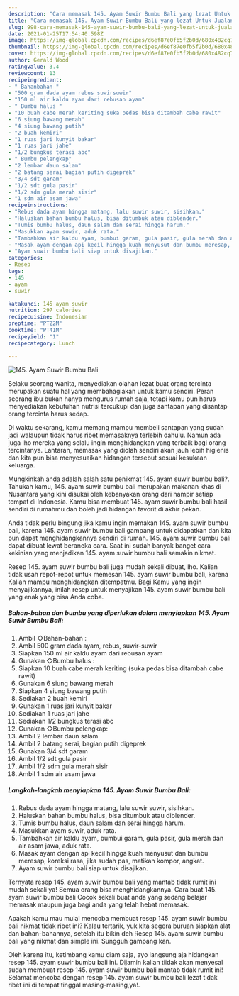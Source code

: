 ```yaml
---
description: "Cara memasak 145. Ayam Suwir Bumbu Bali yang lezat Untuk Jualan"
title: "Cara memasak 145. Ayam Suwir Bumbu Bali yang lezat Untuk Jualan"
slug: 998-cara-memasak-145-ayam-suwir-bumbu-bali-yang-lezat-untuk-jualan
date: 2021-01-25T17:54:40.598Z
image: https://img-global.cpcdn.com/recipes/d6ef87e0fb5f2b0d/680x482cq70/145-ayam-suwir-bumbu-bali-foto-resep-utama.jpg
thumbnail: https://img-global.cpcdn.com/recipes/d6ef87e0fb5f2b0d/680x482cq70/145-ayam-suwir-bumbu-bali-foto-resep-utama.jpg
cover: https://img-global.cpcdn.com/recipes/d6ef87e0fb5f2b0d/680x482cq70/145-ayam-suwir-bumbu-bali-foto-resep-utama.jpg
author: Gerald Wood
ratingvalue: 3.4
reviewcount: 13
recipeingredient:
- " Bahanbahan "
- "500 gram dada ayam rebus suwirsuwir"
- "150 ml air kaldu ayam dari rebusan ayam"
- " Bumbu halus "
- "10 buah cabe merah keriting suka pedas bisa ditambah cabe rawit"
- "6 siung bawang merah"
- "4 siung bawang putih"
- "2 buah kemiri"
- "1 ruas jari kunyit bakar"
- "1 ruas jari jahe"
- "1/2 bungkus terasi abc"
- " Bumbu pelengkap"
- "2 lembar daun salam"
- "2 batang serai bagian putih digeprek"
- "3/4 sdt garam"
- "1/2 sdt gula pasir"
- "1/2 sdm gula merah sisir"
- "1 sdm air asam jawa"
recipeinstructions:
- "Rebus dada ayam hingga matang, lalu suwir suwir, sisihkan."
- "Haluskan bahan bumbu halus, bisa ditumbuk atau diblender."
- "Tumis bumbu halus, daun salam dan serai hingga harum."
- "Masukkan ayam suwir, aduk rata."
- "Tambahkan air kaldu ayam, bumbui garam, gula pasir, gula merah dan air asam jawa, aduk rata."
- "Masak ayam dengan api kecil hingga kuah menyusut dan bumbu meresap, koreksi rasa, jika sudah pas, matikan kompor, angkat."
- "Ayam suwir bumbu bali siap untuk disajikan."
categories:
- Resep
tags:
- 145
- ayam
- suwir

katakunci: 145 ayam suwir 
nutrition: 297 calories
recipecuisine: Indonesian
preptime: "PT22M"
cooktime: "PT41M"
recipeyield: "1"
recipecategory: Lunch

---
```



![145. Ayam Suwir Bumbu Bali](https://img-global.cpcdn.com/recipes/d6ef87e0fb5f2b0d/680x482cq70/145-ayam-suwir-bumbu-bali-foto-resep-utama.jpg)

Selaku seorang wanita, menyediakan olahan lezat buat orang tercinta merupakan suatu hal yang membahagiakan untuk kamu sendiri. Peran seorang ibu bukan hanya mengurus rumah saja, tetapi kamu pun harus menyediakan kebutuhan nutrisi tercukupi dan juga santapan yang disantap orang tercinta harus sedap.

Di waktu  sekarang, kamu memang mampu membeli santapan yang sudah jadi walaupun tidak harus ribet memasaknya terlebih dahulu. Namun ada juga lho mereka yang selalu ingin menghidangkan yang terbaik bagi orang tercintanya. Lantaran, memasak yang diolah sendiri akan jauh lebih higienis dan kita pun bisa menyesuaikan hidangan tersebut sesuai kesukaan keluarga. 



Mungkinkah anda adalah salah satu penikmat 145. ayam suwir bumbu bali?. Tahukah kamu, 145. ayam suwir bumbu bali merupakan makanan khas di Nusantara yang kini disukai oleh kebanyakan orang dari hampir setiap tempat di Indonesia. Kamu bisa membuat 145. ayam suwir bumbu bali hasil sendiri di rumahmu dan boleh jadi hidangan favorit di akhir pekan.

Anda tidak perlu bingung jika kamu ingin memakan 145. ayam suwir bumbu bali, karena 145. ayam suwir bumbu bali gampang untuk didapatkan dan kita pun dapat menghidangkannya sendiri di rumah. 145. ayam suwir bumbu bali dapat dibuat lewat beraneka cara. Saat ini sudah banyak banget cara kekinian yang menjadikan 145. ayam suwir bumbu bali semakin nikmat.

Resep 145. ayam suwir bumbu bali juga mudah sekali dibuat, lho. Kalian tidak usah repot-repot untuk memesan 145. ayam suwir bumbu bali, karena Kalian mampu menghidangkan ditempatmu. Bagi Kamu yang ingin menyajikannya, inilah resep untuk menyajikan 145. ayam suwir bumbu bali yang enak yang bisa Anda coba.

<!--inarticleads1-->

##### Bahan-bahan dan bumbu yang diperlukan dalam menyiapkan 145. Ayam Suwir Bumbu Bali:

1. Ambil  ◇Bahan-bahan :
1. Ambil 500 gram dada ayam, rebus, suwir-suwir
1. Siapkan 150 ml air kaldu ayam dari rebusan ayam
1. Gunakan  ◇Bumbu halus :
1. Siapkan 10 buah cabe merah keriting (suka pedas bisa ditambah cabe rawit)
1. Gunakan 6 siung bawang merah
1. Siapkan 4 siung bawang putih
1. Sediakan 2 buah kemiri
1. Gunakan 1 ruas jari kunyit bakar
1. Sediakan 1 ruas jari jahe
1. Sediakan 1/2 bungkus terasi abc
1. Gunakan  ◇Bumbu pelengkap:
1. Ambil 2 lembar daun salam
1. Ambil 2 batang serai, bagian putih digeprek
1. Gunakan 3/4 sdt garam
1. Ambil 1/2 sdt gula pasir
1. Ambil 1/2 sdm gula merah sisir
1. Ambil 1 sdm air asam jawa




<!--inarticleads2-->

##### Langkah-langkah menyiapkan 145. Ayam Suwir Bumbu Bali:

1. Rebus dada ayam hingga matang, lalu suwir suwir, sisihkan.
1. Haluskan bahan bumbu halus, bisa ditumbuk atau diblender.
1. Tumis bumbu halus, daun salam dan serai hingga harum.
1. Masukkan ayam suwir, aduk rata.
1. Tambahkan air kaldu ayam, bumbui garam, gula pasir, gula merah dan air asam jawa, aduk rata.
1. Masak ayam dengan api kecil hingga kuah menyusut dan bumbu meresap, koreksi rasa, jika sudah pas, matikan kompor, angkat.
1. Ayam suwir bumbu bali siap untuk disajikan.




Ternyata resep 145. ayam suwir bumbu bali yang mantab tidak rumit ini mudah sekali ya! Semua orang bisa menghidangkannya. Cara buat 145. ayam suwir bumbu bali Cocok sekali buat anda yang sedang belajar memasak maupun juga bagi anda yang telah hebat memasak.

Apakah kamu mau mulai mencoba membuat resep 145. ayam suwir bumbu bali nikmat tidak ribet ini? Kalau tertarik, yuk kita segera buruan siapkan alat dan bahan-bahannya, setelah itu bikin deh Resep 145. ayam suwir bumbu bali yang nikmat dan simple ini. Sungguh gampang kan. 

Oleh karena itu, ketimbang kamu diam saja, ayo langsung aja hidangkan resep 145. ayam suwir bumbu bali ini. Dijamin kalian tiidak akan menyesal sudah membuat resep 145. ayam suwir bumbu bali mantab tidak rumit ini! Selamat mencoba dengan resep 145. ayam suwir bumbu bali lezat tidak ribet ini di tempat tinggal masing-masing,ya!.

